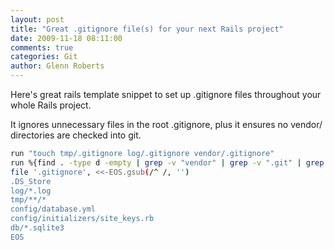 ```yaml
---
layout: post
title: "Great .gitignore file(s) for your next Rails project"
date: 2009-11-18 08:11:00
comments: true
categories: Git
author: Glenn Roberts
---
```


Here's great rails template snippet to set up .gitignore files throughout your whole Rails project.

It ignores unnecessary files in the root .gitignore, plus it ensures no vendor/ directories are checked into git.

``` bash
run "touch tmp/.gitignore log/.gitignore vendor/.gitignore"
run %{find . -type d -empty | grep -v "vendor" | grep -v ".git" | grep -v "tmp" | xargs -I xxx touch xxx/.gitignore}
file '.gitignore', <<-EOS.gsub(/^ /, '')
.DS_Store
log/*.log
tmp/**/*
config/database.yml
config/initializers/site_keys.rb
db/*.sqlite3
EOS
```
